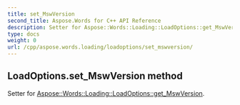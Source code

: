 ```yaml
---
title: set_MswVersion
second_title: Aspose.Words for C++ API Reference
description: Setter for Aspose::Words::Loading::LoadOptions::get_MswVersion. 
type: docs
weight: 0
url: /cpp/aspose.words.loading/loadoptions/set_mswversion/
---
```

## LoadOptions.set_MswVersion method


Setter for [Aspose::Words::Loading::LoadOptions::get_MswVersion](./get_mswversion/).

